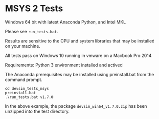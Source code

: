 # MSYS 2 Tests

Windows 64 bit with latest Anaconda Python, and Intel MKL

Please see ``run_tests.bat``.

Results are sensitive to the CPU and system libraries that may be installed on your machine.

All tests pass on Windows 10 running in vmware on a Macbook Pro 2014.

Requirements:
Python 3 environment installed and actived

The Anaconda prerequisites may be installed using preinstall.bat from the command prompt.

```
cd devsim_tests_msys
preinstall.bat
.\run_tests.bat v1.7.0
```
In the above example, the package ``devsim_win64_v1.7.0.zip`` has been unzipped into the test directory.

